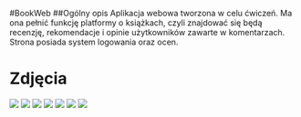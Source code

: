 #BookWeb
##Ogólny opis 
Aplikacja webowa tworzona w celu ćwiczeń. Ma ona pełnić funkcję platformy o książkach, czyli znajdować się będą recenzję, rekomendacje i opinie użytkowników zawarte w komentarzach.
Strona posiada system logowania oraz ocen.

# Zdjęcia

![](https://i.imgur.com/7VH81aZ.jpg)
![](https://i.imgur.com/rYaxFpI.png)
![](https://i.imgur.com/0zTI3mC.jpg)
![](https://i.imgur.com/YEkl2S0.png)
![](https://i.imgur.com/soExynn.png)
![](https://i.imgur.com/H4f0VXx.png)
![](https://i.imgur.com/TkcsYjZ.png)
